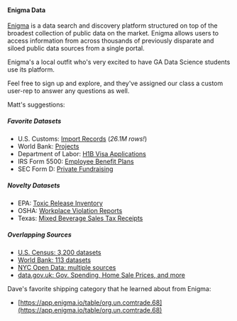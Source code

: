 #### Enigma Data ####

[Enigma](http://www.enigma.io) is a data search and discovery platform structured on top of the broadest collection of public data on the market. Enigma allows users to access information from across thousands of previously disparate and siloed public data sources from a single portal.

Enigma's a local outfit who's very excited to have GA Data Science students use its platform.

Feel free to sign up and explore, and they've assigned our class a custom user-rep to answer any questions as well.

Matt's suggestions:

##### Favorite Datasets #####
- U.S. Customs: [Import Records](https://app.enigma.io/table/enigma.trade.ams.summary.2014) (*26.1M rows!*)
- World Bank: [Projects](https://app.enigma.io/table/org.worldbank.projects.contract-awards)
- Department of Labor: [H1B Visa Applications](https://app.enigma.io/table/us.gov.dol.oflc.h1b.2013)
- IRS Form 5500: [Employee Benefit Plans](https://app.enigma.io/table/us.gov.dol.ebsa.irs-form-5500.5500.2012)
- SEC Form D: [Private Fundraising](https://app.enigma.io/table/us.gov.sec.edgar.form-d.related-persons.2014)

##### Novelty Datasets #####
- EPA: [Toxic Release Inventory](https://app.enigma.io/search/source/us.gov.epa)
- OSHA: [Workplace Violation Reports](https://app.enigma.io/table/us.gov.dol.ogesdw.osha.violation)
- Texas: [Mixed Beverage Sales Tax Receipts](https://app.enigma.io/table/us.states.tx.sales-tax-receipts.mixed-beverages.historical)

##### Overlapping Sources #####
- [U.S. Census: 3,200 datasets](https://app.enigma.io/search/source/us.gov.census)
- [World Bank: 113 datasets](https://app.enigma.io/search/source/org.worldbank)
- [NYC Open Data: multiple sources](https://app.enigma.io/search/source/us.states.ny)
- [data.gov.uk: Gov. Spending, Home Sale Prices, and more](https://app.enigma.io/search/source/gov.uk)


Dave's favorite shipping category that he learned about from Enigma:
- [https://app.enigma.io/table/org.un.comtrade.68](https://app.enigma.io/table/org.un.comtrade.68)
